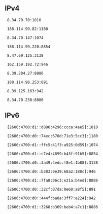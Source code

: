 ## IPv4
```
 8.34.70.70:1010
```
```
 188.114.99.82:1180
```
```
 8.34.70.147:1074
```
```
 188.114.99.220:8854
```
```
 8.47.69.125:3138
```
```
 162.159.192.72:946
```
```
 8.39.204.27:8886
```
```
 188.114.98.253:891
```
```
 8.39.125.163:942
```
```
 8.34.70.238:8886
```

## IPv6
```
 [2606:4700:d1::d886:4296:ccca:4ae5]:1010
```
```
 [2606:4700:d0::74ec:670d:71e3:5cc3]:1180
```
```
 [2606:4700:d1::ffc5:41f3:a925:0d59]:1074
```
```
 [2606:4700:d1::c7e4:4899:b43f:91b5]:8854
```
```
 [2606:4700:d0::3a49:4edc:f8e1:1b88]:3138
```
```
 [2606:4700:d0::b383:0e39:68a2:180c]:946
```
```
 [2606:4700:d1::7fa8:06c3:e21a:b4ed]:8886
```
```
 [2606:4700:d0::32cf:07da:0e60:a8f5]:891
```
```
 [2606:4700:d0::444f:ba8a:3ff7:e224]:942
```
```
 [2606:4700:d1::3268:b369:beb4:a7c1]:8886
```
